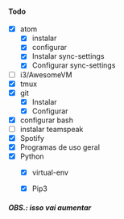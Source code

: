 #### Todo
- [X] atom
    - [x] instalar
    - [x] configurar
    - [x] Instalar sync-settings
    - [x] Configurar sync-settings
- [ ] i3/AwesomeVM
- [x] tmux
- [x] git
    - [x] Instalar
    - [x] Configurar
- [x] configurar bash
- [ ] instalar teamspeak
- [x] Spotify
- [x] Programas de uso geral
- [x] Python
    - [x] virtual-env
    - [x] Pip3


##### OBS.: isso vai aumentar

